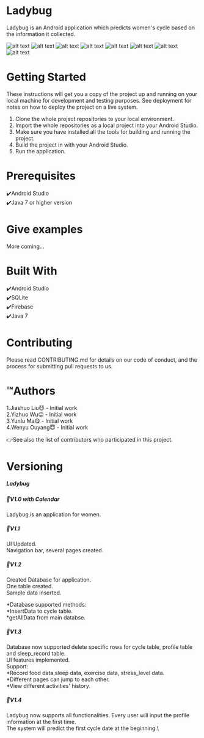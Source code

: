 # Ladybug

Ladybug is an Android application which predicts women's cycle based on the information it collected.

![alt text](https://raw.githubusercontent.com/YizhuoWu/Screenshots_Ladybug/master/s1.png "Home Page 1")
![alt text](https://raw.githubusercontent.com/YizhuoWu/Screenshots_Ladybug/master/s2.png "Page 2")
![alt text](https://raw.githubusercontent.com/YizhuoWu/Screenshots_Ladybug/master/s3.png "Page 3")
![alt text](https://raw.githubusercontent.com/YizhuoWu/Screenshots_Ladybug/master/s4.png "Page 4")
![alt text](https://raw.githubusercontent.com/YizhuoWu/Screenshots_Ladybug/master/s5.png "Page 5")
![alt text](https://raw.githubusercontent.com/YizhuoWu/Screenshots_Ladybug/master/s6.png "Page 6")
![alt text](https://raw.githubusercontent.com/YizhuoWu/Screenshots_Ladybug/master/s7.png "Page 7")
![alt text](https://raw.githubusercontent.com/YizhuoWu/Screenshots_Ladybug/master/s8.png "Page 8")


# Getting Started
These instructions will get you a copy of the project up and running on your local machine for development and testing purposes. See deployment for notes on how to deploy the project on a live system.

1. Clone the whole project repositories to your local environment.
2. Import the whole repositories as a local project into your Android Studio.
3. Make sure you have installed all the tools for building and running the project.
4. Build the project in with your Android Studio.
5. Run the application.

# Prerequisites
:heavy_check_mark:Android Studio\
:heavy_check_mark:Java 7 or higher version

# Give examples
More coming...

# Built With
:heavy_check_mark:Android Studio\
:heavy_check_mark:SQLite\
:heavy_check_mark:Firebase\
:heavy_check_mark:Java 7

# Contributing
Please read CONTRIBUTING.md for details on our code of conduct, and the process for submitting pull requests to us.


# :tm:Authors
1.Jiashuo Liu:smiling_imp: - Initial work\
2.Yizhuo Wu:stuck_out_tongue_winking_eye: - Initial work\
3.Yunlu Ma:yum: - Initial work\
4.Wenyu Ouyang:innocent: - Initial work

:point_right:See also the list of contributors who participated in this project.


# Versioning

##### Ladybug
##### :pushpin:V1.0 with Calendar

Ladybug is an application for women.

##### :pushpin:V1.1
UI Updated.\
Navigation bar, several pages created.


##### :pushpin:V1.2
Created Database for application.\
One table created.\
Sample data inserted.


*Database supported methods:\
*InsertData to cycle table.\
*getAllData from main databse.



##### :pushpin:V1.3
Database now supported delete specific rows for cycle table, profile table and sleep_record table.\
UI features implemented.\
Support:\
  *Record food data,sleep data, exercise data, stress_level data.\
  *Different pages can jump to each other.\
  *View different activities' history.

##### :pushpin:V1.4
Ladybug now supports all functionalities. Every user will input the profile information at the first time.\
The system will predict the first cycle date at the beginning.\
 
